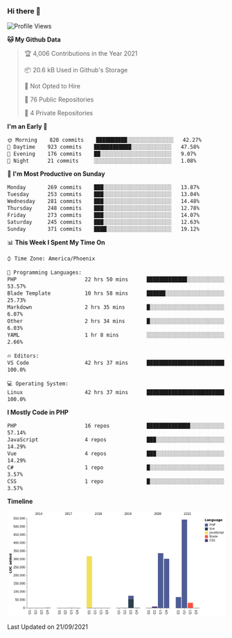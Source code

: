 ### Hi there 👋

<!--START_SECTION:waka-->
![Profile Views](http://img.shields.io/badge/Profile%20Views-5-blue)

**🐱 My Github Data** 

> 🏆 4,006 Contributions in the Year 2021
 > 
> 📦 20.6 kB Used in Github's Storage 
 > 
> 🚫 Not Opted to Hire
 > 
> 📜 76 Public Repositories 
 > 
> 🔑 4 Private Repositories  
 > 
**I'm an Early 🐤** 

```text
🌞 Morning    820 commits    ██████████░░░░░░░░░░░░░░░   42.27% 
🌆 Daytime    923 commits    ████████████░░░░░░░░░░░░░   47.58% 
🌃 Evening    176 commits    ██░░░░░░░░░░░░░░░░░░░░░░░   9.07% 
🌙 Night      21 commits     ░░░░░░░░░░░░░░░░░░░░░░░░░   1.08%

```
📅 **I'm Most Productive on Sunday** 

```text
Monday       269 commits    ███░░░░░░░░░░░░░░░░░░░░░░   13.87% 
Tuesday      253 commits    ███░░░░░░░░░░░░░░░░░░░░░░   13.04% 
Wednesday    281 commits    ███░░░░░░░░░░░░░░░░░░░░░░   14.48% 
Thursday     248 commits    ███░░░░░░░░░░░░░░░░░░░░░░   12.78% 
Friday       273 commits    ███░░░░░░░░░░░░░░░░░░░░░░   14.07% 
Saturday     245 commits    ███░░░░░░░░░░░░░░░░░░░░░░   12.63% 
Sunday       371 commits    ████░░░░░░░░░░░░░░░░░░░░░   19.12%

```


📊 **This Week I Spent My Time On** 

```text
⌚︎ Time Zone: America/Phoenix

💬 Programming Languages: 
PHP                      22 hrs 50 mins      █████████████░░░░░░░░░░░░   53.57% 
Blade Template           10 hrs 58 mins      ██████░░░░░░░░░░░░░░░░░░░   25.73% 
Markdown                 2 hrs 35 mins       █░░░░░░░░░░░░░░░░░░░░░░░░   6.07% 
Other                    2 hrs 34 mins       █░░░░░░░░░░░░░░░░░░░░░░░░   6.03% 
YAML                     1 hr 8 mins         ░░░░░░░░░░░░░░░░░░░░░░░░░   2.66%

🔥 Editors: 
VS Code                  42 hrs 37 mins      █████████████████████████   100.0%

💻 Operating System: 
Linux                    42 hrs 37 mins      █████████████████████████   100.0%

```

**I Mostly Code in PHP** 

```text
PHP                      16 repos            ██████████████░░░░░░░░░░░   57.14% 
JavaScript               4 repos             ███░░░░░░░░░░░░░░░░░░░░░░   14.29% 
Vue                      4 repos             ███░░░░░░░░░░░░░░░░░░░░░░   14.29% 
C#                       1 repo              █░░░░░░░░░░░░░░░░░░░░░░░░   3.57% 
CSS                      1 repo              █░░░░░░░░░░░░░░░░░░░░░░░░   3.57%

```


**Timeline**

![Chart not found](https://raw.githubusercontent.com/mikebronner/mikebronner/master/charts/bar_graph.png) 


 Last Updated on 21/09/2021
<!--END_SECTION:waka-->

<!--
**mikebronner/mikebronner** is a ✨ _special_ ✨ repository because its `README.md` (this file) appears on your GitHub profile.

Here are some ideas to get you started:

- 🔭 I’m currently working on ...
- 🌱 I’m currently learning ...
- 👯 I’m looking to collaborate on ...
- 🤔 I’m looking for help with ...
- 💬 Ask me about ...
- 📫 How to reach me: ...
- 😄 Pronouns: ...
- ⚡ Fun fact: ...
-->
